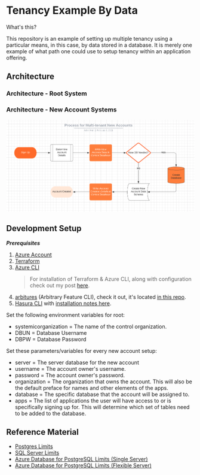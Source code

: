 # Tenancy Example By Data

What's this?

This repository is an example of setting up multiple tenancy using a particular means, in this case, by data stored in a database. It is merely one example of what path one could use to setup tenancy within an application offering.

## Architecture

### Architecture - Root System

### Architecture - New Account Systems

![Process for New Accounts](images/process-new-accounts.png)

## Development Setup

***Prerequisites***

1. [Azure Account](https://azure.microsoft.com/en-us/) 
2. [Terraform](https://www.terraform.io/) 
3. [Azure CLI](https://docs.microsoft.com/en-us/cli/azure/install-azure-cli)
   > For installation of Terraform & Azure CLI, along with configuration check out my post [here](https://compositecode.blog/2019/08/01/development-workspace-with-terraform/).
4. [arbitures](https://github.com/Adron/arbitures) (Arbitrary Feature CLI), check it out, it's located [in this repo](https://github.com/Adron/arbitures).
5. [Hasura CLI](https://hasura.io/docs/1.0/graphql/core/hasura-cli/index.html) with [installation notes here](https://compositecode.blog/2020/10/13/hasure-cli-installation-notes/).

Set the following environment variables for root:

* systemicorganization = The name of the control organization.
* DBUN = Database Username
* DBPW = Database Password

Set these parameters/variables for every new account setup:

* server = The server database for the new account
* username = The account owner's username.
* password = The account owner's password.
* organization = The organization that owns the account. This will also be the default preface for names and other elements of the apps. 
* database = The specific database that the account will be assigned to.
* apps = The list of applications the user will have access to or is specifically signing up for. This will determine which set of tables need to be added to the database.

## Reference Material

* [Postgres Limits](https://www.postgresql.org/docs/current/limits.html)
* [SQL Server Limits](https://docs.microsoft.com/en-us/sql/sql-server/maximum-capacity-specifications-for-sql-server?redirectedfrom=MSDN&view=sql-server-ver15)
* [Azure Database for PostgreSQL Limits (Single Server)](https://docs.microsoft.com/en-us/azure/postgresql/concepts-limits)
* [Azure Database for PostgreSQL Limits (Flexible Server)](https://docs.microsoft.com/en-us/azure/postgresql/flexible-server/concepts-limits)
